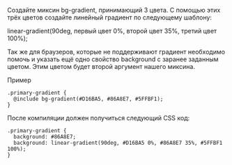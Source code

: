 Создайте миксин bg-gradient, принимающий 3 цвета. С помощью этих трёх цветов создайте линейный градиент по следующему шаблону:

linear-gradient(90deg, первый цвет 0%, второй цвет 35%, третий цвет 100%);

Так же для браузеров, которые не поддерживают градиент необходимо помочь и указать ещё одно свойство background с заранее заданным цветом. Этим цветом будет второй аргумент нашего миксина.

Пример
```
.primary-gradient {
  @include bg-gradient(#D16BA5, #86A8E7, #5FFBF1);
}
```
После компиляции должен получиться следующий CSS код:
```
.primary-gradient {
  background: #86A8E7;
  background: linear-gradient(90deg, #D16BA5 0%, #86A8E7 35%, #5FFBF1 100%);
}
```
